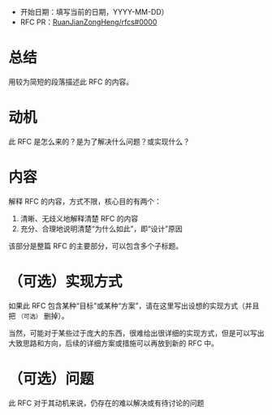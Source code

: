 - 开始日期：填写当前的日期，YYYY-MM-DD）
- RFC PR：[RuanJianZongHeng/rfcs#0000](https://github.com/RuanJianZongHeng/rfcs/pull/0000)

# 总结
用较为简短的段落描述此 RFC 的内容。

# 动机
此 RFC 是怎么来的？是为了解决什么问题？或实现什么？

# 内容

解释 RFC 的内容，方式不限，核心目的有两个：

1. 清晰、无歧义地解释清楚 RFC 的内容
2. 充分、合理地说明清楚“为什么如此”，即“设计”原因

该部分是整篇 RFC 的主要部分，可以包含多个子标题。

# （可选）实现方式

如果此 RFC 包含某种“目标”或某种“方案”，请在这里写出设想的实现方式（并且把 `（可选）` 删掉）。

当然，可能对于某些过于庞大的东西，很难给出很详细的实现方式，但是可以写出大致思路和方向，后续的详细方案或措施可以再放到新的 RFC 中。

# （可选）问题

此 RFC 对于其动机来说，仍存在的难以解决或有待讨论的问题